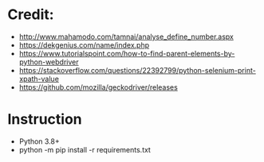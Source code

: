 # Credit:
- http://www.mahamodo.com/tamnai/analyse_define_number.aspx
- https://dekgenius.com/name/index.php
- https://www.tutorialspoint.com/how-to-find-parent-elements-by-python-webdriver
- https://stackoverflow.com/questions/22392799/python-selenium-print-xpath-value
- https://github.com/mozilla/geckodriver/releases
  
# Instruction
- Python 3.8+
- python -m pip install -r requirements.txt